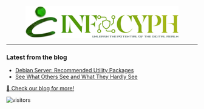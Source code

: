<p align="center">
    <a href="https://infocyph.com" target="_blank">
        <img src="https://raw.githubusercontent.com/infocyph/.github/main/profile/logo-icon-slogun.png" width="80%">
    </a>
</p>

<hr>

### Latest from the blog
<!-- BLOG-POST-LIST:START -->
- [Debian Server: Recommended Utility Packages](https://blog.infocyph.com/debian-server-recommended-non-security-packages-75a4c6a09f6b?source=rss----04c43a49e62c---4)
- [See What Others See and What They Hardly See](https://blog.infocyph.com/see-what-others-see-and-what-they-hardly-see-f19fb8225816?source=rss----04c43a49e62c---4)
<!-- BLOG-POST-LIST:END -->

[:book: Check our blog for more!](https://blog.infocyph.com/)

![visitors](https://visitor-badge.laobi.icu/badge?page_id=infocyph.com)
